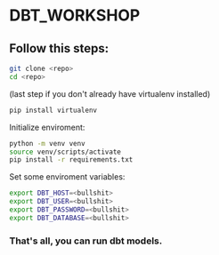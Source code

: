 # DBT_WORKSHOP
## Follow this steps:
```sh 
git clone <repo>
cd <repo>
```
(last step if you don't already have virtualenv installed)
```sh
pip install virtualenv
```
Initialize enviroment:
```sh
python -m venv venv
source venv/scripts/activate
pip install -r requirements.txt
```
Set some enviroment variables:
```sh
export DBT_HOST=<bullshit>
export DBT_USER=<bullshit>
export DBT_PASSWORD=<bullshit>
export DBT_DATABASE=<bullshit>
```
### That's all, you can run dbt models.
